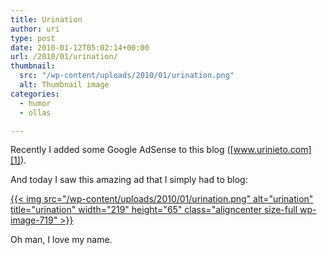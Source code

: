 ```yaml
---
title: Urination
author: uri
type: post
date: 2010-01-12T05:02:14+00:00
url: /2010/01/urination/
thumbnail:
  src: "/wp-content/uploads/2010/01/urination.png"
  alt: Thumbnail image
categories:
  - humor
  - ollas

---
```

Recently I added some Google AdSense to this blog ([www.urinieto.com][1]).

And today I saw this amazing ad that I simply had to blog:

[{{< img src="/wp-content/uploads/2010/01/urination.png" alt="urination" title="urination" width="219" height="65" class="aligncenter size-full wp-image-719" >}}][2]

Oh man, I love my name.

 [1]: https://www.urinieto.com
 [2]: /wp-content/uploads/2010/01/urination.png
